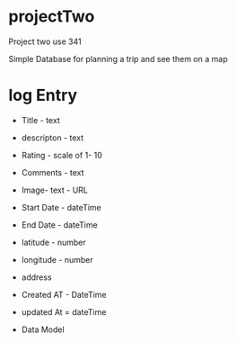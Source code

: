 # projectTwo
Project two use 341 

Simple Database for planning a trip and see them on a map
# log Entry 

* Title - text
* descripton - text
* Rating - scale of 1- 10 
* Comments - text
* Image- text - URL
* Start Date - dateTime
* End Date - dateTime
* latitude - number
* longitude - number 
* address
* Created AT - DateTime 
* updated At = dateTime

* Data Model

